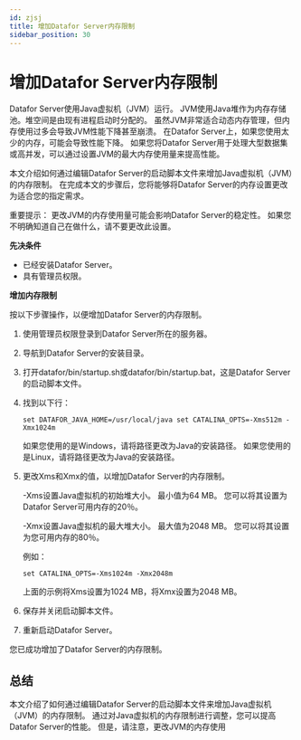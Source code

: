 ```yaml
---
id: zjsj
title: 增加Datafor Server内存限制
sidebar_position: 30
---
```

# 增加Datafor Server内存限制

Datafor Server使用Java虚拟机（JVM）运行。 JVM使用Java堆作为内存存储池。堆空间是由现有进程启动时分配的。 虽然JVM非常适合动态内存管理，但内存使用过多会导致JVM性能下降甚至崩溃。 在Datafor Server上，如果您使用太少的内存，可能会导致性能下降。 如果您将Datafor Server用于处理大型数据集或高并发，可以通过设置JVM的最大内存使用量来提高性能。

本文介绍如何通过编辑Datafor Server的启动脚本文件来增加Java虚拟机（JVM）的内存限制。 在完成本文的步骤后，您将能够将Datafor Server的内存设置更改为适合您的指定需求。

重要提示： 更改JVM的内存使用量可能会影响Datafor Server的稳定性。 如果您不明确知道自己在做什么，请不要更改此设置。

**先决条件**

- 已经安装Datafor Server。
- 具有管理员权限。

**增加内存限制**

按以下步骤操作，以便增加Datafor Server的内存限制。

1. 使用管理员权限登录到Datafor Server所在的服务器。

2. 导航到Datafor Server的安装目录。

3. 打开datafor/bin/startup.sh或datafor/bin/startup.bat，这是Datafor Server的启动脚本文件。

4. 找到以下行：

   `set DATAFOR_JAVA_HOME=/usr/local/java set CATALINA_OPTS=-Xms512m -Xmx1024m`

   如果您使用的是Windows，请将路径更改为Java的安装路径。 如果您使用的是Linux，请将路径更改为Java的安装路径。

5. 更改Xms和Xmx的值，以增加Datafor Server的内存限制。

   -Xms设置Java虚拟机的初始堆大小。 最小值为64 MB。 您可以将其设置为Datafor Server可用内存的20％。

   -Xmx设置Java虚拟机的最大堆大小。 最大值为2048 MB。 您可以将其设置为您可用内存的80％。

   例如：

   `set CATALINA_OPTS=-Xms1024m -Xmx2048m`

   上面的示例将Xms设置为1024 MB，将Xmx设置为2048 MB。

6. 保存并关闭启动脚本文件。

7. 重新启动Datafor Server。

您已成功增加了Datafor Server的内存限制。

## 总结

本文介绍了如何通过编辑Datafor Server的启动脚本文件来增加Java虚拟机（JVM）的内存限制。 通过对Java虚拟机的内存限制进行调整，您可以提高Datafor Server的性能。 但是，请注意，更改JVM的内存使用